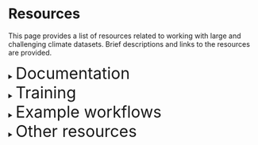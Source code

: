 # Resources

This page provides a list of resources related to working with large and challenging climate datasets. Brief descriptions and links to the resources are provided.

<details><summary><span style="font-size:xx-large;">Documentation</span></summary>

| Name | Description |
|-------|--------|
| [CLEX-CMS wiki](http://climate-cms.wikis.unsw.edu.au/Home) | Lots of info/links from Computation Modelling Systems team at the Climate Extremes ARC Centre of Excellence
| [Pangeo Cloud](https://pangeo.io/cloud.html) | Experimental service providing cloud-based data science environments
| [Pangeo-Forge](https://pangeo-forge.readthedocs.io/en/latest/) | Tool for extracting data from traditional repositories and adding them to the cloud
| [Pangeo Data Catalog](https://catalog.pangeo.io/browse/master/) | List of all datasets available on Pangeo Cloud
| [Intake-ESM](https://intake-esm.readthedocs.io/en/latest/)| Data cataloging utility for Earth System Models (ESMs)
| [CMS parallel tutorial](https://coecms-training.github.io/parallel/README.html) | Tips for xarray + dask analysis
| [CMS youtube](https://www.youtube.com/channel/UCSmoK6oWV9O0Hmyt9UdDNsQ) | Recorded presentations on climate analysis / model runs
| [Xarray docs](http://xarray.pydata.org/en/stable/)| Python package for working with labelled, multi-dimensional arrays
| [Dask docs](https://docs.dask.org/en/latest/)| Distributed computing
</details>

<details><summary><span style="font-size:xx-large;">Training</span></summary>

| Name | Description | Type |
|------|-------------|------|
|**CLEX Training** | ARC Centre of Excellence computing training sessions | [Videos](https://climateextremes.org.au/cms-videos/), [interactive notebooks](https://github.com/coecms-training), [youtube channel](https://www.youtube.com/user/COECSSCMS/videos)
**Xarray tutorial**	| 90-minute course introducing data scientists already familiar with Numpy to Xarray |	[Video](https://www.youtube.com/watch?v=a339Q5F48UQ)
|**PyAOS Training**	| Python for Atmosphere and Ocean Scientists - training materials	| [Website with links](https://protect-au.mimecast.com/s/s22CCmOxBVhgDqm9u9kXDJ?domain=pyaos.github.io/)
|**An Introduction to Earth and Environmental Data Science**	| Course materials from Ryan Abernathey	| [Jupyter Book](https://earth-env-data-science.github.io/intro)
| **Intake-ESM -- Making It Easier To Consume Climate Data**	| By Anderson Banihirwe (NCAR)	| [Video screencast](https://www.youtube.com/watch?v=zjjpByZ0nOk)
| **Research Software Engineering with Python** |	By Damien Irving et al	| [eBook](https://merely-useful.tech/py-rse/)
|**Intro to Dask** |	In Pangeo Gallery	| [Notebook (interactive via Binder or noninteractive on website)](https://gallery.pangeo.io/repos/pangeo-data/pangeo-tutorial-gallery/dask.html)
</details>

<details><summary><span style="font-size:xx-large;">Example workflows</span></summary>

| Name | Description | Type |
|------|-------------|------|
| [CLEX-CMS Blog](https://climate-cms.org) | | Blog posts (usually as non-interactive Jupyter notebooks) |
| [Pangeo Gallery](https://protect-au.mimecast.com/s/mbKuCoVzE9HgZm7QuoDaec?domain=gallery.pangeo.io/) | Collections of notebooks with workflow examples; notebooks can be run interactively on Binder or viewed directly on the website | Website with links to notebooks | 
</details>

<details><summary><span style="font-size:xx-large;">Other resources</span></summary>

| Name | Description | Type |
|------|-------------|------|
| [Tips for running Pangeo workflows on Australian HPC](https://github.com/csiro-dcfp/pangeo_hpc) | | Github repo with scripts and written advice